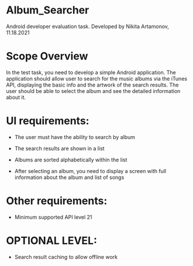 # Album_Searcher

Android developer evaluation task.
Developed by Nikita Artamonov, 11.18.2021

# Scope Overview
In the test task, you need to develop a simple Android application. The application should
allow user to search for the music albums via the iTunes API, displaying the basic info and
the artwork of the search results. The user should be able to select the album and see the
detailed information about it.

#  UI requirements:
* The user must have the ability to search by album

* The search results are shown in a list

* Albums are sorted alphabetically within the list

* After selecting an album, you need to display a screen with full information about the
album and list of songs

# Other requirements:
* Minimum supported API level 21

# OPTIONAL LEVEL:
* Search result caching to allow offline work

